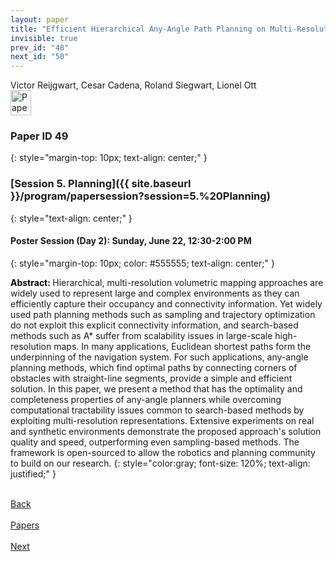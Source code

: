 ```yaml
---
layout: paper
title: "Efficient Hierarchical Any-Angle Path Planning on Multi-Resolution 3D Grids"
invisible: true
prev_id: "48"
next_id: "50"
---
```

<div class="paper-authors">
  <div class="paper-author-box">
    <div class="paper-author-name">Victor Reijgwart, Cesar Cadena, Roland Siegwart, Lionel Ott</div>
    <div class="paper-author-uni"></div>
  </div>
</div>

<div class="paper-pdf">
  <div>
    <a href="https://www.roboticsproceedings.org/rss21/p049.pdf" title="Download PDF" target="_blank">
      <img src="{{ site.baseurl }}/images/paper_link_cardinal_red.png" alt="Paper PDF" width="33" height="40" />
    </a>
  </div>
</div>

### Paper ID 49
{: style="margin-top: 10px; text-align: center;" }

### [Session 5. Planning]({{ site.baseurl }}/program/papersession?session=5.%20Planning)
{: style="text-align: center;" }

#### Poster Session (Day 2): Sunday, June 22, 12:30-2:00 PM
{: style="margin-top: 10px; color: #555555; text-align: center;" }

<b style="color: black;">Abstract: </b>Hierarchical, multi-resolution volumetric mapping approaches are widely used to represent large and complex environments as they can efficiently capture their occupancy and connectivity information. Yet widely used path planning methods such as sampling and trajectory optimization do not exploit this explicit connectivity information, and search-based methods such as A* suffer from scalability issues in large-scale high-resolution maps. In many applications, Euclidean shortest paths form the underpinning of the navigation system. For such applications, any-angle planning methods, which find optimal paths by connecting corners of obstacles with straight-line segments, provide a simple and efficient solution. In this paper, we present a method that has the optimality and completeness properties of any-angle planners while overcoming computational tractability issues common to search-based methods by exploiting multi-resolution representations. Extensive experiments on real and synthetic environments demonstrate the proposed approach's solution quality and speed, outperforming even sampling-based methods. The framework is open-sourced to allow the robotics and planning community to build on our research.
{: style="color:gray; font-size: 120%; text-align: justified;" }

<div class="paper-menu">
  <div class="paper-menu-inner">
    <a href="{{ site.baseurl }}/program/papers/48/" title="Previous Paper">
            <div class="paper-menu-icon">
                <i class="fas fa-arrow-left"></i><br>
                <span class="paper-menu-label">Back</span>
            </div>
        </a>
    <a href="{{ site.baseurl }}/program/papers" title="All Papers">
      <div class="paper-menu-icon">
        <i class="fas fa-list"></i><br>
        <span class="paper-menu-label">Papers</span>
      </div>
    </a>
    <a href="{{ site.baseurl }}/program/papers/50/" title="Next Paper">
            <div class="paper-menu-icon">
                <i class="fas fa-arrow-right"></i><br>
                <span class="paper-menu-label">Next</span>
            </div>
        </a>
  </div>
</div>
